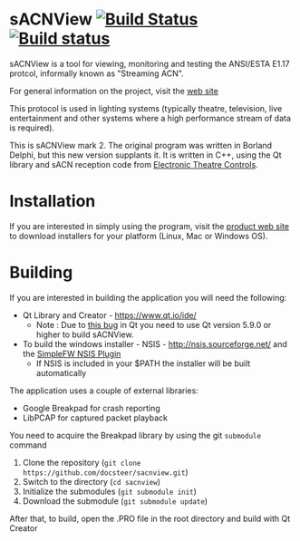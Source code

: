 # sACNView [![Build Status](https://travis-ci.org/docsteer/sacnview.svg?branch=2.1-dev)](https://travis-ci.org/docsteer/sacnview) [![Build status](https://ci.appveyor.com/api/projects/status/p8hmic8x2s6051o0?svg=true)](https://ci.appveyor.com/project/docsteer/sacnview)

sACNView is a tool for viewing, monitoring and testing the ANSI/ESTA E1.17 protcol, informally known as "Streaming ACN".

For general information on the project, visit the [web site](http://docsteer.github.io/sacnview/)

This protocol is used in lighting systems (typically theatre, television, live entertainment and other systems where a high performance stream of data is required).

This is sACNView mark 2. The original program was written in Borland Delphi, but this new version supplants it. It is written in C++, using the Qt library and sACN reception code from [Electronic Theatre Controls](http://www.etcconnect.com).

# Installation
If you are interested in simply using the program, visit the [product web site](http://docsteer.github.io/sacnview/) to download installers for your platform (Linux, Mac or Windows OS).

# Building
If you are interested in building the application you will need the following:

* Qt Library and Creator - https://www.qt.io/ide/
	* Note : Due to [this bug](https://bugreports.qt.io/browse/QTBUG-27641) in Qt you need to use Qt version 5.9.0 or higher to build sACNView. 
* To build the windows installer - NSIS - http://nsis.sourceforge.net/ and the [SimpleFW NSIS Plugin](http://nsis.sourceforge.net/NSIS_Simple_Firewall_Plugin)
	* If NSIS is included in your $PATH the installer will be built automatically

The application uses a couple of external libraries:

* Google Breakpad for crash reporting
* LibPCAP for captured packet playback

You need to acquire the Breakpad library by using the git `submodule` command

1. Clone the repository (`git clone https://github.com/docsteer/sacnview.git`)
2. Switch to the directory (`cd sacnview`)
3. Initialize the submodules (`git submodule init`)
4. Download the submodule (`git submodule update`)

After that, to build, open the .PRO file in the root directory and build with Qt Creator

